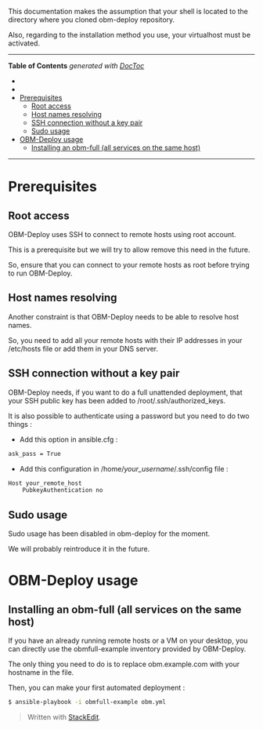 
This documentation makes the assumption that your shell is located to the directory where you cloned obm-deploy repository.

Also, regarding to the installation method you use, your virtualhost must be activated.

-----------------------------

<!-- START doctoc generated TOC please keep comment here to allow auto update -->
<!-- DON'T EDIT THIS SECTION, INSTEAD RE-RUN doctoc TO UPDATE -->
**Table of Contents**  *generated with [DocToc](http://doctoc.herokuapp.com/)*

  - [](#)
  - [](#-1)
- [Prerequisites](#prerequisites)
  - [Root access](#root-access)
  - [Host names resolving](#host-names-resolving)
  - [SSH connection without a key pair](#ssh-connection-without-a-key-pair)
  - [Sudo usage](#sudo-usage)
- [OBM-Deploy usage](#obm-deploy-usage)
  - [Installing an obm-full (all services on the same host)](#installing-an-obm-full-all-services-on-the-same-host)

<!-- END doctoc generated TOC please keep comment here to allow auto update -->

-----------------------------

Prerequisites
===========

Root access
---------------

OBM-Deploy uses SSH to connect to remote hosts using root account.

This is a prerequisite but we will try to allow remove this need in the future.

So, ensure that you can connect to your remote hosts as root before trying to run OBM-Deploy.

Host names resolving
----------------------------

Another constraint is that OBM-Deploy needs to be able to resolve host names.

So, you need to add all your remote hosts with their IP addresses in your /etc/hosts file or add them in your DNS server.

SSH connection without a key pair
----------------------------------------------

OBM-Deploy needs, if you want to do a full unattended deployment, that your SSH public key has been added to /root/.ssh/authorized_keys.

It is also possible to authenticate using a password but you need to do two things :

 - Add this option in ansible.cfg :

```.bash
ask_pass = True
```

 - Add this configuration in /home/*your_username*/.ssh/config file :

```.bash
Host your_remote_host
    PubkeyAuthentication no
```

Sudo usage
---------------

Sudo usage has been disabled in obm-deploy for the moment.

We will probably reintroduce it in the future.

OBM-Deploy usage
================

Installing an obm-full (all services on the same host)
----------------------------------------------------------------------

If you have an already running remote hosts or a VM on your desktop, you can directly use the obmfull-example inventory provided by OBM-Deploy.

The only thing you need to do is to replace obm.example.com with your hostname in the file.

Then, you can make your first automated deployment :

```.bash
$ ansible-playbook -i obmfull-example obm.yml
```

> Written with [StackEdit](https://stackedit.io/).
